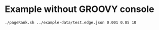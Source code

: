 # Example without GROOVY console

```
./pageRank.sh ../example-data/test.edge.json 0.001 0.85 10
```
